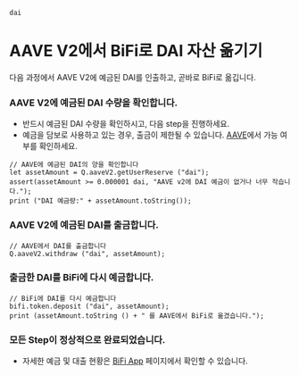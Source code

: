 ```meta-Currency
dai
```

# AAVE V2에서 BiFi로 DAI 자산 옮기기

다음 과정에서 AAVE V2에 예금된 DAI를 인출하고, 곧바로 BiFi로 옮깁니다.

### AAVE V2에 예금된 DAI 수량을 확인합니다.

- 반드시 예금된 DAI 수량을 확인하시고, 다음 step을 진행하세요.
- 예금을 담보로 사용하고 있는 경우, 출금이 제한될 수 있습니다. [AAVE](https://app.aave.com/#/dashboard)에서 가능 여부를 확인하세요.

```output-Dynamic
// AAVE에 예금된 DAI의 양을 확인합니다
let assetAmount = Q.aaveV2.getUserReserve ("dai");
assert(assetAmount >= 0.000001 dai, "AAVE v2에 DAI 예금이 없거나 너무 작습니다.");
print ("DAI 예금량:" + assetAmount.toString());
```

### AAVE V2에 예금된 DAI를 출금합니다.

```taster
// AAVE에서 DAI를 출금합니다
Q.aaveV2.withdraw ("dai", assetAmount);
```

### 출금한 DAI를 BiFi에 다시 예금합니다.

```taster
// BiFi에 DAI를 다시 예금합니다
bifi.token.deposit ("dai", assetAmount);
print (assetAmount.toString () + " 를 AAVE에서 BiFi로 옮겼습니다.");
```

### 모든 Step이 정상적으로 완료되었습니다.

- 자세한 예금 및 대출 현황은 [BiFi App](https://app.bifi.finance/) 페이지에서 확인할 수 있습니다.
